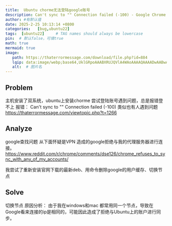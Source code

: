 ```yaml
---
title:  Ubuntu chorme无法登陆google账号
description: Can't sync to "" Connection failed (-100) - Google Chrome
author: #有默认值
date: 2025-2-25 10:13:14 +0800
categories:   [bug,ubuntu22]
tags:  [ubuntu22]     # TAG names should always be lowercase
pin:  # 默认false，可填true
math: true
mermaid: true
image:
   path: https://thaterrormessage.com/download/file.php?id=884
   lqip: data:image/webp;base64,UklGRpoAAABXRUJQVlA4WAoAAAAQAAAADwAABwAAQUxQSDIAAAARL0AmbZurmr57yyIiqE8oiG0bejIYEQTgqiDA9vqnsUSI6H+oAERp2HZ65qP/VIAWAFZQOCBCAAAA8AEAnQEqEAAIAAVAfCWkAALp8sF8rgRgAP7o9FDvMCkMde9PK7euH5M1m6VWoDXf2FkP3BqV0ZYbO6NA/VFIAAA
   alt:  # 图片名
---
```



## Problem
主机安装了双系统，ubuntu上安装chorme 尝试登陆账号遇到问题，总是报错登不上
报错：
Can't sync to "" Connection failed (-100) 
类似也有人遇到问题
https://thaterrormessage.com/viewtopic.php?t=1266

## Analyze
google查找问题
从下面怀疑是VPN 造成的google拒绝与我的代理服务器进行连接。
https://www.reddit.com/r/chrome/comments/dse126/chrome_refuses_to_sync_with_any_of_my_accounts/

我尝试了重新安装官网下载的最新deb、用命令删除google的用户缓存、切换节点


## Solve
切换节点
原因分析：
由于我在windows和mac 都常用同一个节点，导致在Google看来连接的ip是相同的，可能因此造成了拒绝与Ubuntu上的账户进行同步。
